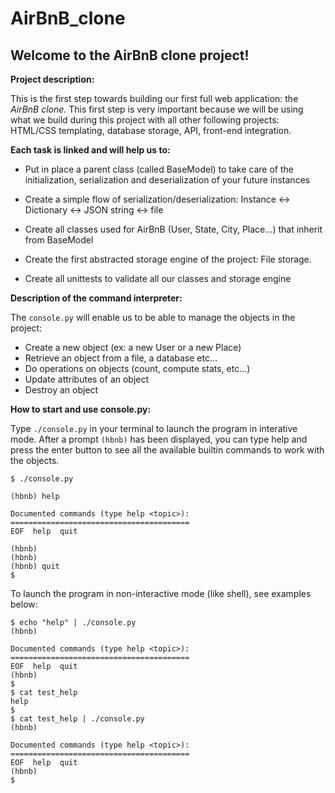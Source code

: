 # AirBnB_clone

## Welcome to the AirBnB clone project!

**Project description:**

This is the first step towards building our first full web application: the *AirBnB clone.* This first step is very important because we will be using what we build during this project with all other following projects: HTML/CSS templating, database storage, API, front-end integration.

**Each task is linked and will help us to:**

- Put in place a parent class (called BaseModel) to take care of the initialization, serialization and deserialization of your future instances

- Create a simple flow of serialization/deserialization: Instance <-> Dictionary <-> JSON string <-> file

- Create all classes used for AirBnB (User, State, City, Place…) that inherit from BaseModel

- Create the first abstracted storage engine of the project: File storage.

- Create all unittests to validate all our classes and storage engine

**Description of the command interpreter:**

The `console.py` will enable us to be able to manage the objects in the project:

- Create a new object (ex: a new User or a new Place)
- Retrieve an object from a file, a database etc…
- Do operations on objects (count, compute stats, etc…)
- Update attributes of an object
- Destroy an object

**How to start and use console.py:**

Type `./console.py` in your terminal to launch the program in interative mode. After a prompt `(hbnb)` has been displayed, you can type help and press the enter button to see  all the available builtin commands to work with the objects.

```
$ ./console.py

(hbnb) help

Documented commands (type help <topic>):
========================================
EOF  help  quit

(hbnb) 
(hbnb) 
(hbnb) quit
$
```

To launch the program in non-interactive mode (like shell), see examples below:

```
$ echo "help" | ./console.py
(hbnb)

Documented commands (type help <topic>):
========================================
EOF  help  quit
(hbnb) 
$
$ cat test_help
help
$
$ cat test_help | ./console.py
(hbnb)

Documented commands (type help <topic>):
========================================
EOF  help  quit
(hbnb) 
$
```
